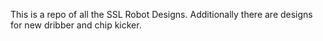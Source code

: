 This is a repo of all the SSL Robot Designs. Additionally there are designs for new dribber and chip kicker.
